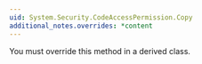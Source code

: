 ```yaml
---
uid: System.Security.CodeAccessPermission.Copy
additional_notes.overrides: *content
---
```


<p>You must override this method in a derived class.</p>


